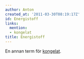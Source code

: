 ```yaml
---
author: Anton
created_at: '2011-03-30T08:19:17Z'
id: Energistoff
links:
  mention:
  - kongelat
title: Energistoff
---
```


En annan term för [kongelat].

  [kongelat]: kongelat
